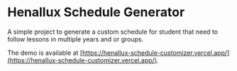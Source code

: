 # Henallux Schedule Generator

A simple project to generate a custom schedule for student that need to follow lessons in multiple years and or groups.

The demo is available at [https://henallux-schedule-customizer.vercel.app/](https://henallux-schedule-customizer.vercel.app/).
